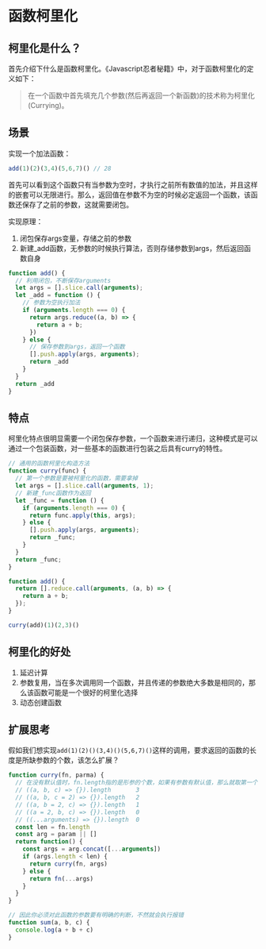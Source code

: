 # 函数柯里化

## 柯里化是什么？
首先介绍下什么是函数柯里化。《Javascript忍者秘籍》中，对于函数柯里化的定义如下：

>在一个函数中首先填充几个参数(然后再返回一个新函数)的技术称为柯里化(Currying)。

## 场景

实现一个加法函数：

```js
add(1)(2)(3,4)(5,6,7)() // 28
```

首先可以看到这个函数只有当参数为空时，才执行之前所有数值的加法，并且这样的嵌套可以无限进行。那么，返回值在参数不为空的时候必定返回一个函数，该函数还保存了之前的参数，这就需要闭包。

实现原理：

1. 闭包保存args变量，存储之前的参数
2. 新建_add函数，无参数的时候执行算法，否则存储参数到args，然后返回函数自身

```js
function add() {
  // 利用闭包，不断保存arguments
  let args = [].slice.call(arguments);
  let _add = function () {
    // 参数为空执行加法
    if (arguments.length === 0) {
      return args.reduce((a, b) => {
        return a + b;
      })
    } else {
      // 保存参数到args，返回一个函数
      [].push.apply(args, arguments);
      return _add
    }
  }
  return _add
}
```

## 特点

柯里化特点很明显需要一个闭包保存参数，一个函数来进行递归，这种模式是可以通过一个包装函数，对一些基本的函数进行包装之后具有curry的特性。

```js
// 通用的函数柯里化构造方法
function curry(func) {
  // 第一个参数是要被柯里化的函数，需要拿掉
  let args = [].slice.call(arguments, 1);
  // 新建_func函数作为返回
  let _func = function () {
    if (arguments.length === 0) {
      return func.apply(this, args);
    } else {
      [].push.apply(args, arguments);
      return _func;
    }
  }
  return _func;
}

function add() {
  return [].reduce.call(arguments, (a, b) => {
    return a + b;
  });
}

curry(add)(1)(2,3)()
```

## 柯里化的好处

1. 延迟计算
2. 参数复用，当在多次调用同一个函数，并且传递的参数绝大多数是相同的，那么该函数可能是一个很好的柯里化选择
3. 动态创建函数

## 扩展思考

假如我们想实现`add(1)(2)()(3,4)()(5,6,7)()`这样的调用，要求返回的函数的长度是所缺参数的个数，该怎么扩展？

```js
function curry(fn, parma) {
  // 在没有默认值时，fn.length指的是形参的个数，如果有参数有默认值，那么就取第一个具有默认值之前的参数的个数。
  // ((a, b, c) => {}).length       3
  // ((a, b, c = 2) => {}).length   2
  // ((a, b = 2, c) => {}).length   1
  // ((a = 2, b, c) => {}).length   0
  // ((...arguments) => {}).length  0
  const len = fn.length
  const arg = param || []
  return function() {
    const args = arg.concat([...arguments])
    if (args.length < len) {
      return curry(fn, args)
    } else {
      return fn(...args)
    }
  }
}

// 因此你必须对此函数的参数要有明确的判断，不然就会执行报错
function sum(a, b, c) {
  console.log(a + b + c)
}
```
